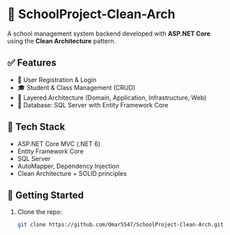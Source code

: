 # 🏫 SchoolProject-Clean-Arch

A school management system backend developed with **ASP.NET Core** using the **Clean Architecture** pattern.

## ✅ Features
- 🧾 User Registration & Login
- 🎓 Student & Class Management (CRUD)
- 🧱 Layered Architecture (Domain, Application, Infrastructure, Web)
- 💾 Database: SQL Server with Entity Framework Core

## 🧰 Tech Stack
- ASP.NET Core MVC (.NET 6)
- Entity Framework Core
- SQL Server
- AutoMapper, Dependency Injection
- Clean Architecture + SOLID principles

## 🚀 Getting Started
1. Clone the repo:
   ```bash
   git clone https://github.com/Omar5547/SchoolProject-Clean-Arch.git
